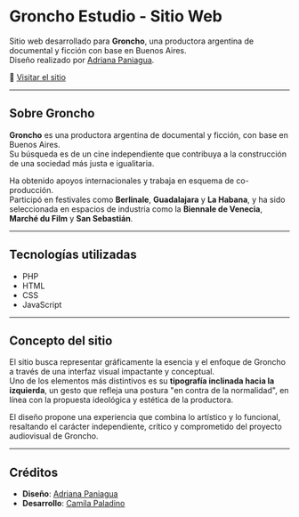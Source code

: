 # Groncho Estudio - Sitio Web

Sitio web desarrollado para **Groncho**, una productora argentina de documental y ficción con base en Buenos Aires.  
Diseño realizado por [Adriana Paniagua](https://www.behance.net/adrifp).

🔗 [Visitar el sitio](https://gronchoestudio.com/)

---

## Sobre Groncho

**Groncho** es una productora argentina de documental y ficción, con base en Buenos Aires.  
Su búsqueda es de un cine independiente que contribuya a la construcción de una sociedad más justa e igualitaria.

Ha obtenido apoyos internacionales y trabaja en esquema de co-producción.  
Participó en festivales como **Berlinale**, **Guadalajara** y **La Habana**, y ha sido seleccionada en espacios de industria como la **Biennale de Venecia**, **Marché du Film** y **San Sebastián**.

---

## Tecnologías utilizadas

- PHP
- HTML
- CSS
- JavaScript

---

## Concepto del sitio

El sitio busca representar gráficamente la esencia y el enfoque de Groncho a través de una interfaz visual impactante y conceptual.  
Uno de los elementos más distintivos es su **tipografía inclinada hacia la izquierda**, un gesto que refleja una postura "en contra de la normalidad", en línea con la propuesta ideológica y estética de la productora.

El diseño propone una experiencia que combina lo artístico y lo funcional, resaltando el carácter independiente, crítico y comprometido del proyecto audiovisual de Groncho.

---

## Créditos

- **Diseño**: [Adriana Paniagua](https://www.behance.net/adrianapaniagua)  
- **Desarrollo**: [Camila Paladino](https://github.com/CamilaPaladino)
